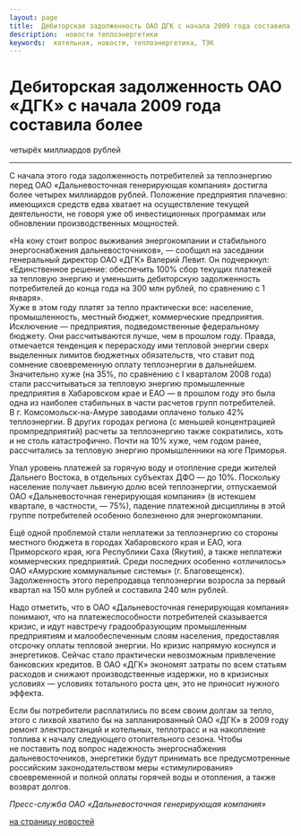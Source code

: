 ```yaml
---
layout: page
title:  Дебиторская задолженность ОАО ДГК с начала 2009 года составила более четырёх миллиардов рублей
description:  новости теплоэнергетики
keywords:  котельная, новости, теплоэнергетика, ТЭК
---
```


# Дебиторская задолженность ОАО «ДГК» с начала 2009 года составила более
четырёх миллиардов рублей

****

С начала этого года задолженность потребителей за теплоэнергию перед ОАО
«Дальневосточная генерирующая компания» достигла более четырех миллиардов
рублей. Положение предприятия плачевно: имеющихся средств едва хватает на
осуществление текущей деятельности, не говоря уже об инвестиционных программах
или обновлении производственных мощностей.

«На кону стоит вопрос выживания энергокомпании и стабильного энергоснабжения
дальневосточников», — сообщил на заседании генеральный директор ОАО «ДГК»
Валерий Левит. Он подчеркнул: «Единственное решение: обеспечить 100% сбор
текущих платежей за тепловую энергию и уменьшить дебиторскую задолженность
потребителей до конца года на 300 млн рублей, по сравнению с 1 января».  
Хуже в этом году платят за тепло практически все: население, промышленность,
местный бюджет, коммерческие предприятия. Исключение — предприятия,
подведомственные федеральному бюджету. Они рассчитываются лучше, чем в прошлом
году. Правда, отмечается тенденция к перерасходу ими тепловой энергии сверх
выделенных лимитов бюджетных обязательств, что ставит под сомнение
своевременную оплату теплоэнергии в дальнейшем.  
Значительно хуже (на 35%, по сравнению с I кварталом 2008 года) стали
рассчитываться за тепловую энергию промышленные предприятия в Хабаровском крае
и ЕАО — в прошлом году это была одна из наиболее стабильных в части расчетов
групп потребителей. В г. Комсомольск-на-Амуре заводами оплачено только 42%
теплоэнергии. В других городах региона (с меньшей концентрацией
промпредприятий) расчеты за теплоэнергию также сократились, хоть и не столь
катастрофично. Почти на 10% хуже, чем годом ранее, рассчитались за тепловую
энергию промышленники на юге Приморья.

Упал уровень платежей за горячую воду и отопление среди жителей Дальнего
Востока, в отдельных субъектах ДФО — до 10%. Поскольку население получает
львиную долю всей теплоэнергии, отпускаемой ОАО «Дальневосточная генерирующая
компания» (в истекшем квартале, в частности, — 75%), падение платежной
дисциплины в этой группе потребителей особенно болезненно для энергокомпании.

Ещё одной проблемой стали неплатежи за теплоэнергию со стороны местного
бюджета в городах Хабаровского края и ЕАО, юга Приморского края, юга
Республики Саха (Якутия), а также неплатежи коммерческих предприятий. Среди
последних особенно «отличилось» ОАО «Амурские коммунальные системы» (г.
Благовещенск). Задолженность этого перепродавца теплоэнергии возросла за
первый квартал на 150 млн рублей и составила 240 млн рублей.

Надо отметить, что в ОАО «Дальневосточная генерирующая компания» понимают, что
на платежеспособности потребителей сказывается кризис, и идут навстречу
градообразующим промышленным предприятиям и малообеспеченным слоям населения,
предоставляя отсрочку оплаты тепловой энергии. Но кризис напрямую коснулся и
энергетиков. Сейчас стало практически невозможным привлечение банковских
кредитов. В ОАО «ДГК» экономят затраты по всем статьям расходов и снижают
производственные издержки, но в кризисных условиях — условиях тотального роста
цен, это не приносит нужного эффекта.

Если бы потребители расплатились по всем своим долгам за тепло, этого с лихвой
хватило бы на запланированный ОАО «ДГК» в 2009 году ремонт электростанций и
котельных, теплотрасс и на накопление топлива к началу следующего
отопительного сезона. Чтобы не поставить под вопрос надежность энергоснабжения
дальневосточников, энергетики будут принимать все предусмотренные российским
законодательством меры «стимулирования» своевременной и полной оплаты горячей
воды и отопления, а также возврат долгов.

_Пресс-служба ОАО «Дальневосточная генерирующая компания»_

[на страницу новостей](/news.shtml)

